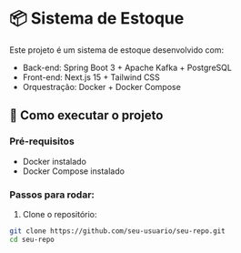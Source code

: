 # 📦 Sistema de Estoque

Este projeto é um sistema de estoque desenvolvido com:
- Back-end: Spring Boot 3 + Apache Kafka + PostgreSQL
- Front-end: Next.js 15 + Tailwind CSS
- Orquestração: Docker + Docker Compose

## 🚀 Como executar o projeto

### Pré-requisitos

- Docker instalado
- Docker Compose instalado

### Passos para rodar:

1. Clone o repositório:
```bash
git clone https://github.com/seu-usuario/seu-repo.git
cd seu-repo
